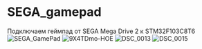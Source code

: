 # SEGA_gamepad
Подключаем геймпад от SEGA Mega Drive 2 к STM32F103C8T6
![SEGA_GamePad](https://user-images.githubusercontent.com/68805120/221352007-81847902-0608-48f6-a239-c361473e978f.png)
![9X4TDmo-HOE](https://user-images.githubusercontent.com/68805120/221382028-0e462503-a374-4118-91fb-af0bd76ff8e1.jpg)
![DSC_0013](https://user-images.githubusercontent.com/68805120/221382033-38928ce3-4774-426f-b1fa-cad32d2588ff.jpg)
![DSC_0015](https://user-images.githubusercontent.com/68805120/221382038-41130495-d425-4069-b9f1-76c1599a0bb9.jpg)
